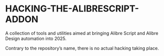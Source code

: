 # HACKING-THE-ALIBRESCRIPT-ADDON
A collection of tools and utilities aimed at bringing Alibre Script and Alibre Design automation into 2025.

Contrary to the repository’s name, there is no actual hacking taking place.

